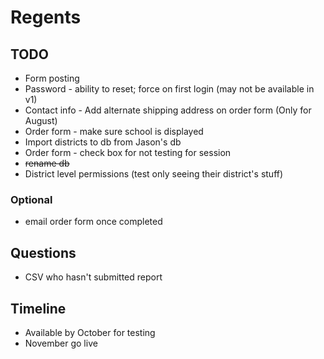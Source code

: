 # Regents

## TODO
* Form posting
* Password - ability to reset; force on first login (may not be available in v1)
* Contact info - Add alternate shipping address on order form (Only for August)
* Order form - make sure school is displayed
* Import districts to db from Jason's db
* Order form - check box for not testing for session
* ~~rename db~~
* District level permissions (test only seeing their district's stuff)

### Optional
* email order form once completed

## Questions
* CSV who hasn't submitted report

## Timeline
* Available by October for testing
* November go live